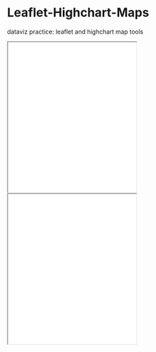 # Leaflet-Highchart-Maps
dataviz practice: leaflet and highchart map tools
<iframe src=”https://nwroth.github.io/leaflet-map-simple” width=”90%” height=350></iframe>
<iframe src=”https://nwroth.github.io/highcharts-scatter-csv” width=”90%” height=350></iframe>
